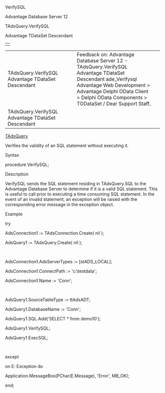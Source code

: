 VerifySQL




Advantage Database Server 12  

TAdsQuery.VerifySQL

Advantage TDataSet Descendant

|  |
| --- |
|  |

|  |  |  |  |  |
| --- | --- | --- | --- | --- |
| TAdsQuery.VerifySQL  Advantage TDataSet Descendant |  |  | Feedback on: Advantage Database Server 12 - TAdsQuery.VerifySQL Advantage TDataSet Descendant ade\_Verifysql Advantage Web Development > Advantage Delphi OData Client > Delphi OData Components > TODataSet / Dear Support Staff, |  |
| TAdsQuery.VerifySQL  Advantage TDataSet Descendant |  |  |  |  |

[TAdsQuery](ade_tadsquery.htm)

Verifies the validity of an SQL statement without executing it.

Syntax

procedure VerifySQL;

Description

VerifySQL sends the SQL statement residing in TAdsQuery.SQL to the Advantage Database Server to determine if it is a valid SQL statement. This is useful to call prior to executing a time consuming SQL statement. In the event of an invalid statement, an exception will be raised with the corresponding error message in the exception object.

Example

try

AdsConnection1 := TAdsConnection.Create( nil );

AdsQuery1 := TAdsQuery.Create( nil );

 

AdsConnection1.AdsServerTypes := [stADS\_LOCAL];

AdsConnection1.ConnectPath := 'c:\testdata';

AdsConnection1.Name := 'Conn';

 

AdsQuery1.SourceTableType := ttAdsADT;

AdsQuery1.DatabaseName := 'Conn';

AdsQuery1.SQL.Add('SELECT \* from demo10');

AdsQuery1.VerifySQL;

AdsQuery1.ExecSQL;

 

except

on E: Exception do

Application.MessageBox(PChar(E.Message), 'Error', MB\_OK);

end;